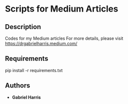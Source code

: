 # Scripts for Medium Articles 

## Description
Codes for my Medium articles
For more details, please visit https://drgabrielharris.medium.com/

## Requirements
pip install -r requirements.txt

## Authors
* **Gabriel Harris**
